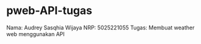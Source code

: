 # pweb-API-tugas

Nama: Audrey Sasqhia Wijaya
NRP: 5025221055
Tugas: Membuat weather web menggunakan API
